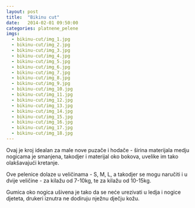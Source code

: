 ```yaml
---
layout: post
title:  "Bikinu cut"
date:   2014-02-01 09:50:00
categories: platnene_pelene
imgs:
  - bikinu-cut/img_1.jpg
  - bikinu-cut/img_2.jpg
  - bikinu-cut/img_3.jpg
  - bikinu-cut/img_4.jpg
  - bikinu-cut/img_5.jpg
  - bikinu-cut/img_6.jpg
  - bikinu-cut/img_7.jpg
  - bikinu-cut/img_8.jpg
  - bikinu-cut/img_9.jpg
  - bikinu-cut/img_10.jpg
  - bikinu-cut/img_11.jpg
  - bikinu-cut/img_12.jpg
  - bikinu-cut/img_13.jpg
  - bikinu-cut/img_14.jpg
  - bikinu-cut/img_15.jpg
  - bikinu-cut/img_16.jpg
  - bikinu-cut/img_17.jpg
  - bikinu-cut/img_18.jpg
---
```


Ovaj je kroj idealan za male nove puzače i hodače - širina materijala medju nogicama je smanjena, takodjer i materijal oko bokova, uvelike im tako olakšavajući kretanje.

Ove pelenice dolaze u veličinama - S, M, L, a takodjer se mogu naručiti i u dvije veličine - za kilažu od 7-10kg, te za kilažu od 10-15kg.

Gumica oko nogica ušivena je tako da se neće urezivati u ledja i nogice djeteta, drukeri iznutra ne dodiruju nježnu dječju kožu.
